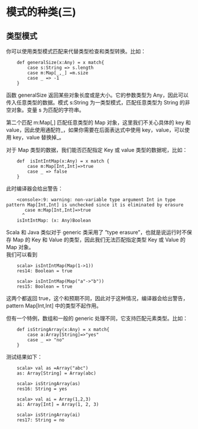 # 模式的种类(三) 

## 类型模式

你可以使用类型模式匹配来代替类型检查和类型转换。比如：

```
    def generalSize(x:Any) = x match{
    	case s:String => s.length
    	case m:Map[_,_] =m.size
    	case _ => -1
    }
```

函数 generalSize 返回某些对象长度或是大小。它的参数类型为 Any，因此可以传入任意类型的数据。模式 s:String 为一类型模式，匹配任意类型为 String 的非空对象。变量 s 为匹配的字符串。

第二个匹配 m:Map[_,_] 匹配任意类型的 Map 对象，这里我们不关心具体的 key 和 value，因此使用通配符\_，如果你需要在后面表达式中使用 key，value，可以使用 key，value 替换掉\_。

对于 Map 类型的数据，我们能否匹配指定 Key 或 value 类型的数据呢，比如：

```
    def  isIntIntMap(x:Any) = x match {
    	case m:Map[Int,Int]=>true
    	case _ => false
    }
```

此时编译器会给出警告：

```
    <console>:9: warning: non-variable type argument Int in type pattern Map[Int,Int] is unchecked since it is eliminated by erasure
       case m:Map[Int,Int]=>true
      ^
    isIntIntMap: (x: Any)Boolean
```

Scala 和 Java 类似对于 generic 类采用了 ”type erasure”，也就是说运行时不保存 Map 的 Key 和 Value 的类型，因此我们无法匹配指定类型 Key 或 Value 的 Map 对象。  
我们可以看到 

```
    scala> isIntIntMap(Map(1->1))
    res14: Boolean = true
    
    scala> isIntIntMap(Map("a"->"b"))
    res15: Boolean = true
```

这两个都返回 true，这个和预期不同，因此对于这种情况，编译器会给出警告，pattern Map[Int,Int] 中的类型不起作用。

但有一个特例，数组和一般的 generic 处理不同，它支持匹配元素类型。比如：

```
    def isStringArray(x:Any) = x match{
    	case a:Array[String]=>"yes"
    	case _ => "no"
    }
```

测试结果如下：  

```
    scala> val as =Array("abc")
    as: Array[String] = Array(abc)
    
    scala> isStringArray(as)
    res16: String = yes
    
    scala> val ai = Array(1,2,3)
    ai: Array[Int] = Array(1, 2, 3)
    
    scala> isStringArray(ai)
    res17: String = no  
```